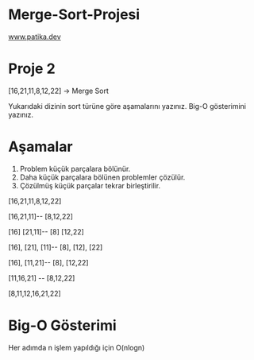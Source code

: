# Merge-Sort-Projesi

www.patika.dev

# Proje 2

[16,21,11,8,12,22] -> Merge Sort

Yukarıdaki dizinin sort türüne göre aşamalarını yazınız.
Big-O gösterimini yazınız.

# Aşamalar

1. Problem küçük parçalara bölünür.
2. Daha küçük parçalara bölünen problemler çözülür.
3. Çözülmüş küçük parçalar tekrar birleştirilir.

[16,21,11,8,12,22]

[16,21,11]-- [8,12,22]

[16] [21,11]-- [8] [12,22]

[16], [21], [11]-- [8], [12], [22]

[16], [11,21]-- [8], [12,22]

[11,16,21] -- [8,12,22]

[8,11,12,16,21,22]

# Big-O Gösterimi
 
Her adımda n işlem yapıldığı için O(nlogn)

